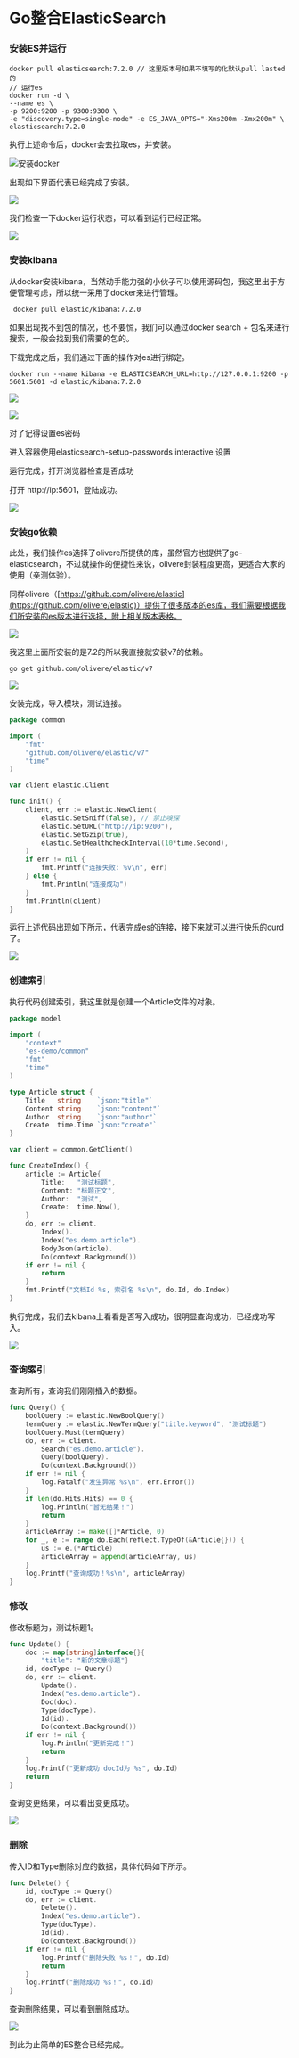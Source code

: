 # Go整合ElasticSearch

### &#x20;安装ES并运行

```
docker pull elasticsearch:7.2.0 // 这里版本号如果不填写的化默认pull lasted的
// 运行es
docker run -d \
--name es \
-p 9200:9200 -p 9300:9300 \
-e "discovery.type=single-node" -e ES_JAVA_OPTS="-Xms200m -Xmx200m" \
elasticsearch:7.2.0
```

执行上述命令后，docker会去拉取es，并安装。

![安装docker](.gitbook/assets/image.png)

出现如下界面代表已经完成了安装。

![](<.gitbook/assets/image (12).png>)

我们检查一下docker运行状态，可以看到运行已经正常。

![](<.gitbook/assets/image (7).png>)

### 安装kibana

从docker安装kibana，当然动手能力强的小伙子可以使用源码包，我这里出于方便管理考虑，所以统一采用了docker来进行管理。

```
 docker pull elastic/kibana:7.2.0
```

如果出现找不到包的情况，也不要慌，我们可以通过docker search + 包名来进行搜索，一般会找到我们需要的包的。

下载完成之后，我们通过下面的操作对es进行绑定。

```shell
docker run --name kibana -e ELASTICSEARCH_URL=http://127.0.0.1:9200 -p 5601:5601 -d elastic/kibana:7.2.0
```

![](<.gitbook/assets/image (3).png>)

![](<.gitbook/assets/image (17).png>)

对了记得设置es密码

进入容器使用elasticsearch-setup-passwords interactive 设置

运行完成，打开浏览器检查是否成功

打开 http://ip:5601，登陆成功。

![](<.gitbook/assets/image (4).png>)



### 安装go依赖

此处，我们操作es选择了olivere所提供的库，虽然官方也提供了go-elasticsearch，不过就操作的便捷性来说，olivere封装程度更高，更适合大家的使用（亲测体验）。

同样olivere（[https://github.com/olivere/elastic](https://github.com/olivere/elastic)）提供了很多版本的es库，我们需要根据我们所安装的es版本进行选择，附上相关版本表格。

![](<.gitbook/assets/image (18).png>)

我这里上面所安装的是7.2的所以我直接就安装v7的依赖。

```shell
go get github.com/olivere/elastic/v7
```

![](<.gitbook/assets/image (6).png>)

安装完成，导入模块，测试连接。

```go
package common

import (
	"fmt"
	"github.com/olivere/elastic/v7"
	"time"
)

var client elastic.Client

func init() {
	client, err := elastic.NewClient(
		elastic.SetSniff(false), // 禁止嗅探
		elastic.SetURL("http://ip:9200"),
		elastic.SetGzip(true),
		elastic.SetHealthcheckInterval(10*time.Second),
	)
	if err != nil {
		fmt.Printf("连接失败: %v\n", err)
	} else {
		fmt.Println("连接成功")
	}
	fmt.Println(client)
}
```

运行上述代码出现如下所示，代表完成es的连接，接下来就可以进行快乐的curd了。

![](<.gitbook/assets/image (8).png>)

### 创建索引

执行代码创建索引，我这里就是创建一个Article文件的对象。

```go
package model

import (
	"context"
	"es-demo/common"
	"fmt"
	"time"
)

type Article struct {
	Title   string    `json:"title"`
	Content string    `json:"content"`
	Author  string    `json:"author"`
	Create  time.Time `json:"create"`
}

var client = common.GetClient()

func CreateIndex() {
	article := Article{
		Title:   "测试标题",
		Content: "标题正文",
		Author:  "测试",
		Create:  time.Now(),
	}
	do, err := client.
		Index().
		Index("es.demo.article").
		BodyJson(article).
		Do(context.Background())
	if err != nil {
		return
	}
	fmt.Printf("文档Id %s, 索引名 %s\n", do.Id, do.Index)
}
```

执行完成，我们去kibana上看看是否写入成功，很明显查询成功，已经成功写入。

![](<.gitbook/assets/image (5).png>)

### 查询索引

查询所有，查询我们刚刚插入的数据。

```go
func Query() {
	boolQuery := elastic.NewBoolQuery()
	termQuery := elastic.NewTermQuery("title.keyword", "测试标题")
	boolQuery.Must(termQuery)
	do, err := client.
		Search("es.demo.article").
		Query(boolQuery).
		Do(context.Background())
	if err != nil {
		log.Fatalf("发生异常 %s\n", err.Error())
	}
	if len(do.Hits.Hits) == 0 {
		log.Println("暂无结果！")
		return
	}
	articleArray := make([]*Article, 0)
	for _, e := range do.Each(reflect.TypeOf(&Article{})) {
		us := e.(*Article)
		articleArray = append(articleArray, us)
	}
	log.Printf("查询成功！%s\n", articleArray)
}
```

### 修改

修改标题为，测试标题1。

```go
func Update() {
	doc := map[string]interface{}{
		"title": "新的文章标题"}
	id, docType := Query()
	do, err := client.
		Update().
		Index("es.demo.article").
		Doc(doc).
		Type(docType).
		Id(id).
		Do(context.Background())
	if err != nil {
		log.Println("更新完成！")
		return
	}
	log.Printf("更新成功 docId为 %s", do.Id)
	return
}

```

查询变更结果，可以看出变更成功。

![](<.gitbook/assets/image (1).png>)

### 删除

传入ID和Type删除对应的数据，具体代码如下所示。

```go
func Delete() {
	id, docType := Query()
	do, err := client.
		Delete().
		Index("es.demo.article").
		Type(docType).
		Id(id).
		Do(context.Background())
	if err != nil {
		log.Printf("删除失败 %s！", do.Id)
		return
	}
	log.Printf("删除成功 %s！", do.Id)
}

```

查询删除结果，可以看到删除成功。

![](<.gitbook/assets/image (16).png>)

到此为止简单的ES整合已经完成。
